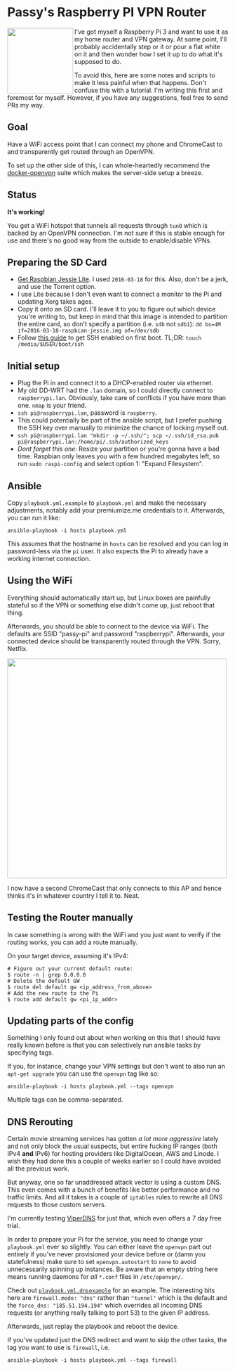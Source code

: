 # Passy's Raspberry PI VPN Router

<img src="https://www.raspberrypi.org/wp-content/uploads/2015/08/raspberry-pi-logo.png" width=150 align=left>

I've got myself a Raspberry Pi 3 and want to use it as my home router and VPN
gateway.
At some point, I'll probably accidentally step or it or pour a flat white on it
and then wonder how I set it up to do what it's supposed to do.

To avoid this, here are some notes and scripts to make it less painful when that
happens. Don't confuse this with a tutorial. I'm writing this first and foremost
for myself. However, if you have any suggestions, feel free to send PRs my way.

## Goal

Have a WiFi access point that I can connect my phone and ChromeCast to and
transparently get routed through an OpenVPN.

To set up the other side of this, I can whole-heartedly recommend
the [docker-openvpn](https://github.com/kylemanna/docker-openvpn)
suite which makes the server-side setup a breeze.

## Status

**It's working!**

You get a WiFi hotspot that tunnels all requests through `tun0` which is
backed by an OpenVPN connection. I'm not sure if this is stable enough for
use and there's no good way from the outside to enable/disable VPNs.

## Preparing the SD Card

- [Get Raspbian Jessie Lite](https://downloads.raspberrypi.org/raspbian_latest.torrent).
  I used `2016-03-18` for this. Also, don't be a jerk, and use the Torrent
  option.
- I use Lite because I don't even want to connect a monitor to the Pi and
  updating Xorg takes ages.
- Copy it onto an SD card. I'll leave it to you to figure out which device
  you're writing to, but keep in mind that this image is intended to partition
  the entire card, so don't specify a partition (i.e. `sdb` not `sdb1`):
  `dd bs=4M if=2016-03-18-raspbian-jessie.img of=/dev/sdb`
- Follow [this guide](https://medium.com/@zw3rk/quick-headless-raspberry-pi-setup-52ad6dd312c4)
  to get SSH enabled on first boot. TL;DR: `touch /media/$USER/boot/ssh`

## Initial setup

- Plug the Pi in and connect it to a DHCP-enabled router via ethernet.
- My old DD-WRT had the `.lan` domain, so I could directly connect to
  `raspberrypi.lan`. Obviously, take care of conflicts if you have more than
  one. `nmap` is your friend.
- `ssh pi@raspberrypi.lan`, password is `raspberry`.
- This could potentially be part of the ansible script, but I prefer pushing the
  SSH key over manually to minimize the chance of locking myself out.
- `ssh pi@raspberrypi.lan "mkdir -p ~/.ssh/"; scp ~/.ssh/id_rsa.pub pi@raspberrypi.lan:/home/pi/.ssh/authorized_keys`
- *Dont forget this one:* Resize your partition or you're gonna have a bad time.
  Raspbian only leaves you with a few hundred megabytes left, so run
  `sudo raspi-config` and select option 1: "Expand Filesystem".

## Ansible

Copy `playbook.yml.example` to `playbook.yml` and make the necessary adjustments,
notably add your premiumize.me credentials to it. Afterwards, you can run it
like:

```
ansible-playbook -i hosts playbook.yml
```

This assumes that the hostname in `hosts` can be resolved and you can log in
password-less via the `pi` user. It also expects the Pi to already have a
working internet connection.

## Using the WiFi

Everything should automatically start up, but Linux boxes are painfully
stateful so if the VPN or something else didn't come up, just reboot that thing.

Afterwards, you should be able to connect to the device via WiFi. The defaults
are SSID "passy-pi" and password "raspberrypi". Afterwards, your connected
device should be transparently routed through the VPN. Sorry, Netflix.

<img src="https://i.imgur.com/f5V3BnV.jpg" width=500>

I now have a second ChromeCast that only connects to this AP and hence thinks
it's in whatever country I tell it to. Neat.

## Testing the Router manually

In case something is wrong with the WiFi and you just want to verify if
the routing works, you can add a route manually.

On your target device, assuming it's IPv4:

```
# Figure out your current default route:
$ route -n | grep 0.0.0.0
# Delete the default GW
$ route del default gw <ip_address_from_above>
# Add the new route to the Pi
$ route add default gw <pi_ip_addr>
```

## Updating parts of the config

Something I only found out about when working on this that I should have really known before is that you can selectively run ansible tasks by specifying tags.

If you, for instance, change your VPN settings but don't want to also run an `apt-get upgrade` you can use the `openvpn` tag like so:

```
ansible-playbook -i hosts playbook.yml --tags openvpn
```

Multiple tags can be comma-separated.

## DNS Rerouting

Certain movie streaming services has gotten *a lot more aggressive* lately and not only block the usual suspects, but entire fucking IP ranges (both IPv4 **and** IPv6) for hosting providers like DigitalOcean, AWS and Linode. I wish they had done this a couple of weeks earlier so I could have avoided all the previous work.

But anyway, one so far unaddressed attack vector is using a custom DNS. This even comes with a bunch of benefits like better performance and no traffic limits. And all it takes is a couple of `iptables` rules to rewrite all DNS requests to those custom servers.

I'm currently testing [ViperDNS](https://www.viperdns.com) for just that, which even offers a 7 day free trial.

In order to prepare your Pi for the service, you need to change your `playbook.yml` ever so slightly. You can either leave the `openvpn` part out entirely if you've never provisioned your device before or (damn you statefulness) make sure to set `openvpn.autostart` to `none` to avoid unnecessarily spinning up instances. Be aware that an empty string here means running daemons for *all* `*.conf` files in `/etc/openvpn/`.

Check out [`playbook.yml.dnsexample`](./playbook.yml.dnsexample) for an example. The interesting bits here are `firewall.mode: "dns"` rather than `"tunnel"` which is the default and the `force_dns: "185.51.194.194"` which overrides all incoming DNS requests (or anything really talking to port 53) to the given IP address.

Afterwards, just replay the playbook and reboot the device.

If you've updated just the DNS redirect and want to skip the other tasks, the
tag you want to use is `firewall`, i.e.


```
ansible-playbook -i hosts playbook.yml --tags firewall
```
